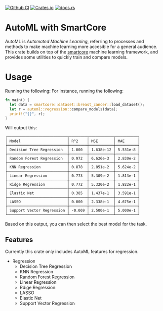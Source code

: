 [![Github CI](https://github.com/cmccomb/rust-automl/actions/workflows/tests.yml/badge.svg)](https://github.com/cmccomb/automl/actions)
[![Crates.io](https://img.shields.io/crates/v/automl.svg)](https://crates.io/crates/automl)
[![docs.rs](https://img.shields.io/docsrs/automl/latest?logo=rust)](https://docs.rs/automl)

# AutoML with SmartCore
AutoML is _Automated Machine Learning_, referring to processes and methods to make machine learning more accesible for 
a general audience. This crate builds on top of the [smartcore](https://smartcorelib.org/) machine learning framework, 
and provides some utilities to quickly train and compare models. 

# Usage
Running the following:
For instance, running the following:
```rust
fn main() {
  let data = smartcore::dataset::breast_cancer::load_dataset();
  let r = automl::regression::compare_models(data);
  print!("{}", r);
}
```
Will output this:
```text
┌───────────────────────────┬────────┬───────────┬──────────┐
│ Model                     │ R^2    │ MSE       │ MAE      │
╞═══════════════════════════╪════════╪═══════════╪══════════╡
│ Decision Tree Regression  │ 1.000  │ 1.638e-12 │ 5.531e-8 │
├───────────────────────────┼────────┼───────────┼──────────┤
│ Random Forest Regression  │ 0.972  │ 6.626e-3  │ 2.830e-2 │
├───────────────────────────┼────────┼───────────┼──────────┤
│ KNN Regression            │ 0.878  │ 2.851e-2  │ 5.624e-2 │
├───────────────────────────┼────────┼───────────┼──────────┤
│ Linear Regression         │ 0.773  │ 5.309e-2  │ 1.813e-1 │
├───────────────────────────┼────────┼───────────┼──────────┤
│ Ridge Regression          │ 0.772  │ 5.320e-2  │ 1.822e-1 │
├───────────────────────────┼────────┼───────────┼──────────┤
│ Elastic Net               │ 0.385  │ 1.437e-1  │ 3.591e-1 │
├───────────────────────────┼────────┼───────────┼──────────┤
│ LASSO                     │ 0.000  │ 2.338e-1  │ 4.675e-1 │
├───────────────────────────┼────────┼───────────┼──────────┤
│ Support Vector Regression │ -0.069 │ 2.500e-1  │ 5.000e-1 │
└───────────────────────────┴────────┴───────────┴──────────┘
```
Based on this output, you can then select the best model for the task.

## Features
Currently this crate only includes AutoML features for regression. 
- Regression
  - Decision Tree Regression
  - KNN Regression
  - Random Forest Regression
  - Linear Regression
  - Rdige Regression
  - LASSO
  - Elastic Net
  - Support Vector Regression